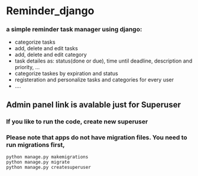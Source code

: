 # Reminder_django
### a simple reminder task manager using django:
* categorize tasks
* add, delete and edit tasks
* add, delete and edit category
* task detailes as: status(done or due), time until deadline, description and priority, ...
* categorize taskes by expiration and status
* registeration and personalize tasks and categories for every user
* ....

## Admin panel link is avalable just for Superuser
### If you like to run the code, create new superuser
### Please note that apps do not have migration files. You need to run migrations first,
```
python manage.py makemigrations
python manage.py migrate
python manage.py createsuperuser
```
